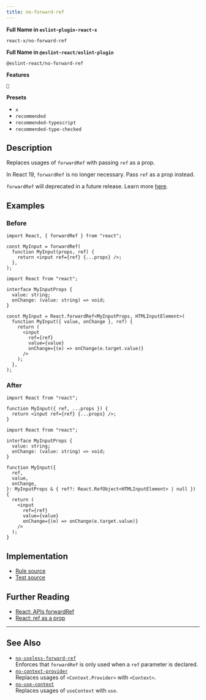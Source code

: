 ```yaml
---
title: no-forward-ref
---
```


**Full Name in `eslint-plugin-react-x`**

```plain copy
react-x/no-forward-ref
```

**Full Name in `@eslint-react/eslint-plugin`**

```plain copy
@eslint-react/no-forward-ref
```

**Features**

`🔄`

**Presets**

- `x`
- `recommended`
- `recommended-typescript`
- `recommended-type-checked`

## Description

Replaces usages of `forwardRef` with passing `ref` as a prop.

In React 19, `forwardRef` is no longer necessary. Pass `ref` as a prop instead.

`forwardRef` will deprecated in a future release. Learn more [here](https://react.dev/blog/2024/12/05/react-19#ref-as-a-prop).

## Examples

### Before

```tsx
import React, { forwardRef } from "react";

const MyInput = forwardRef(
  function MyInput(props, ref) {
    return <input ref={ref} {...props} />;
  },
);
```

```tsx
import React from "react";

interface MyInputProps {
  value: string;
  onChange: (value: string) => void;
}

const MyInput = React.forwardRef<MyInputProps, HTMLInputElement>(
  function MyInput({ value, onChange }, ref) {
    return (
      <input
        ref={ref}
        value={value}
        onChange={(e) => onChange(e.target.value)}
      />
    );
  },
);
```

### After

```tsx
import React from "react";

function MyInput({ ref, ...props }) {
  return <input ref={ref} {...props} />;
}
```

```tsx
import React from "react";

interface MyInputProps {
  value: string;
  onChange: (value: string) => void;
}

function MyInput({
  ref,
  value,
  onChange,
}: MyInputProps & { ref?: React.RefObject<HTMLInputElement> | null }) {
  return (
    <input
      ref={ref}
      value={value}
      onChange={(e) => onChange(e.target.value)}
    />
  );
}
```

## Implementation

- [Rule source](https://github.com/Rel1cx/eslint-react/tree/main/packages/plugins/eslint-plugin-react-x/src/rules/no-forward-ref.ts)
- [Test source](https://github.com/Rel1cx/eslint-react/tree/main/packages/plugins/eslint-plugin-react-x/src/rules/no-forward-ref.spec.ts)

## Further Reading

- [React: APIs forwardRef](https://react.dev/reference/react/forwardRef)
- [React: ref as a prop](https://react.dev/blog/2024/12/05/react-19#ref-as-a-prop)

---

## See Also

- [`no-useless-forward-ref`](./no-useless-forward-ref)\
  Enforces that `forwardRef` is only used when a `ref` parameter is declared.
- [`no-context-provider`](./no-context-provider)\
  Replaces usages of `<Context.Provider>` with `<Context>`.
- [`no-use-context`](./no-use-context)\
  Replaces usages of `useContext` with `use`.
